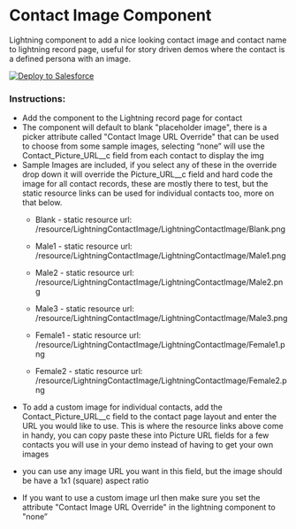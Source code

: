 # Contact Image Component

Lightning component to add a nice looking contact image and contact name to lightning record page, useful for story driven demos where the contact is a defined persona with an image.

<a href="https://githubsfdeploy.herokuapp.com?owner=tylercarlsonsf&repo=ContactImageComponent">
  <img alt="Deploy to Salesforce"
       src="https://raw.githubusercontent.com/afawcett/githubsfdeploy/master/src/main/webapp/resources/img/deploy.png">
</a>

### Instructions:

- Add the component to the Lightning record page for contact
- The component will default to blank "placeholder image", there is a picker attribute called "Contact Image URL Override" that can be used to choose from some sample images, selecting “none” will use the Contact_Picture_URL__c field from each contact to display the img
- Sample Images are included, if you select any of these in the override drop down it will override the Picture_URL__c field and hard code the image for all contact records, these are mostly there to test, but the static resource links can be used for individual contacts too, more on that below.
    * Blank - static resource url: /resource/LightningContactImage/LightningContactImage/Blank.png
    
    * Male1 - static resource url: /resource/LightningContactImage/LightningContactImage/Male1.png
 
    * Male2 - static resource url: /resource/LightningContactImage/LightningContactImage/Male2.png
   
    * Male3 - static resource url: /resource/LightningContactImage/LightningContactImage/Male3.png

    * Female1 - static resource url: /resource/LightningContactImage/LightningContactImage/Female1.png
 
    * Female2 - static resource url: /resource/LightningContactImage/LightningContactImage/Female2.png


* To add a custom image for individual contacts, add the Contact_Picture_URL__c field to the contact page layout and enter the URL you would like to use. This is where the resource links above come in handy, you can copy paste these into Picture URL fields for a few contacts you will use in your demo instead of having to get your own images

* you can use any image URL you want in this field, but the image should be have a 1x1 (square) aspect ratio
* If you want to use a custom image url then make sure you set the attribute "Contact Image URL Override"  in the lightning component to "none”



